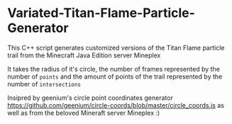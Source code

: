 # Variated-Titan-Flame-Particle-Generator
This C++ script generates customized versions of the Titan Flame particle trail from the Minecraft Java Edition server Mineplex

It takes the radius of it's circle, the number of frames represented by the number of `points` and the amount of points of the trail represented by the number of `intersections`

Insipred by geenium's circle point coordinates generator https://github.com/geenium/circle-coords/blob/master/circle_coords.js as well as from the beloved Mineraft server Mineplex :)
